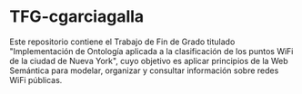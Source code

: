 # TFG-cgarciagalla
Este repositorio contiene el Trabajo de Fin de Grado titulado "Implementación de Ontología aplicada a la clasificación de los puntos WiFi de la ciudad de Nueva York", cuyo objetivo es aplicar principios de la Web Semántica para modelar, organizar y consultar información sobre redes WiFi públicas.

